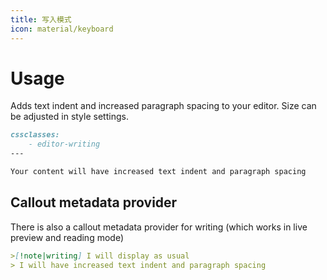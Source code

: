 ```yaml
---
title: 写入模式
icon: material/keyboard
---
```


# Usage

Adds text indent and increased paragraph spacing to your editor. Size can be
adjusted in style settings.

```md
cssclasses:
    - editor-writing
---

Your content will have increased text indent and paragraph spacing 
```


## Callout metadata provider

There is also a callout metadata provider for writing (which works in live preview
and reading mode)

```md
>[!note|writing] I will display as usual
> I will have increased text indent and paragraph spacing 
```

